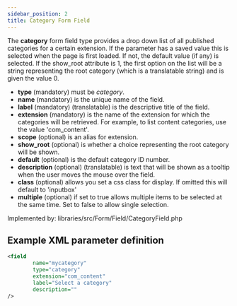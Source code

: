 ```yaml
---
sidebar_position: 2
title: Category Form Field
---
```



The **category** form field type provides a drop down list of all published categories for a certain extension. If the parameter has a saved value this is selected when the page is first loaded. If not, the default value (if any) is selected. If the show_root attribute is 1, the first option on the list will be a string representing the root category (which is a translatable string) and is given the value 0.

- **type** (mandatory) must be *category*.
- **name** (mandatory) is the unique name of the field.
- **label** (mandatory) (translatable) is the descriptive title of the
  field.
- **extension** (mandatory) is the name of the extension for which the categories will be retrieved. For example, to list content categories, use the value 'com_content'.
- **scope** (optional) is an alias for extension.
- **show_root** (optional) is whether a choice representing the root category will be shown.
- **default** (optional) is the default category ID number.
- **description** (optional) (translatable) is text that will be shown
  as a tooltip when the user moves the mouse over the field.
- **class** (optional) allows you set a css class for display. If omitted this will default to 'inputbox'
- **multiple** (optional) if set to true allows multiple items to be selected at the same time. Set to false to allow single selection.


Implemented by: libraries/src/Form/Field/CategoryField.php

## Example XML parameter definition

```xml
<field
        name="mycategory" 
        type="category" 
        extension="com_content" 
        label="Select a category" 
        description=""
/>
```